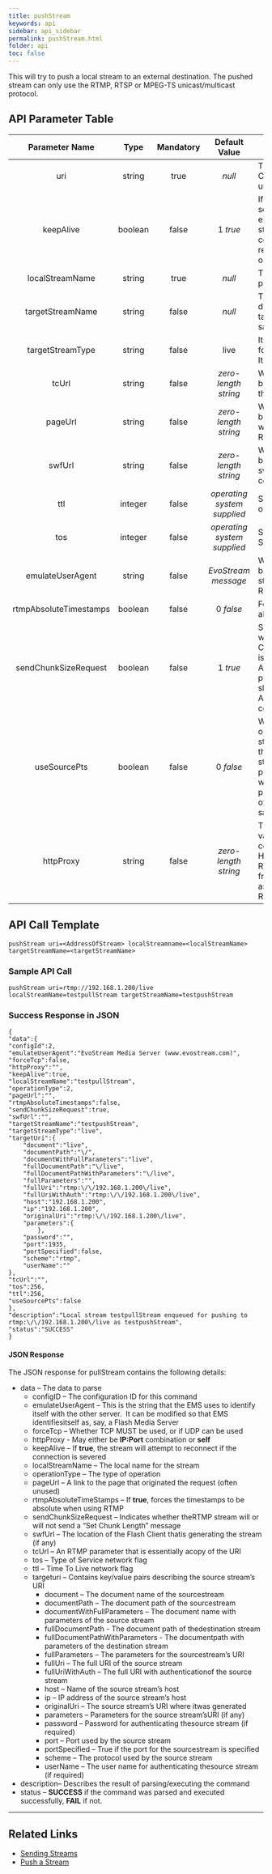 ```yaml
---
title: pushStream
keywords: api
sidebar: api_sidebar
permalink: pushStream.html
folder: api
toc: false
---
```




This will try to push a local stream to an external destination. The pushed stream can only use the RTMP, RTSP or MPEG-TS unicast/multicast protocol. 



## API Parameter Table

|     Parameter Name     |  Type   | Mandatory |        Default Value        | Description                              |
| :--------------------: | :-----: | :-------: | :-------------------------: | ---------------------------------------- |
|          uri           | string  |   true    |           *null*            | The URI of the external stream. Can be RTMP, RTSP or unicast/multicast (d) mpegts |
|       keepAlive        | boolean |   false   |          1 *true*           | If `keepAlive` is set to **true**, the server will attempt to re-establish connection with a stream source after a connection has been lost. The reconnect will be attempted once every second |
|    localStreamName     | string  |   true    |           *null*            | The name of the stream to be pushed      |
|    targetStreamName    | string  |   false   |           *null*            | The name of the stream at destination. If not provided, the target stream name will be the same as the local stream name |
|    targetStreamType    | string  |   false   |            live             | It can be one of following: **live**, **record**, **append**. It is meaningful only for RTMP |
|         tcUrl          | string  |   false   |    *zero-length string*     | When specified, this value will be used to set the TC URL in the initial RTMPconnect invoke |
|        pageUrl         | string  |   false   |    *zero-length string*     | When specified, this value will be used to set the originating web page address inthe initial RTMP connect invoke |
|         swfUrl         | string  |   false   |    *zero-length string*     | When specified, this value will be used to set the originating swf URL in the initial RTMP connect invoke |
|          ttl           | integer |   false   | *operating system supplied* | Sets the IP_TTL (Time to Live) option on the socket |
|          tos           | integer |   false   | *operating system supplied* | Sets the IP_TOS (Type of Service) option on the socket |
|    emulateUserAgent    | string  |   false   |     *EvoStream message*     | When specified, this value will be used as the user agent string. It is meaningful only for RTMP |
| rtmpAbsoluteTimestamps | boolean |   false   |          0 *false*          | Forces the timestamps to be absolute when using RTMP |
|  sendChunkSizeRequest  | boolean |   false   |          1 *true*           | Sets whether the RTMP stream will or will not send a “Set Chunk Length” message.  This is significant when pushing to Akamai’s new RTMP HD ingest point where this parameter should be set to 0 so that Akamai will not drop the connection |
|      useSourcePts      | boolean |   false   |          0 *false*          | When value is true, timestamps on source inbound RTMP stream are passed directly to the outbound (pushed) RTMP streams. This affects only pushed Outbound Net RTMP with net RTMP source.  This parameter overrides the value of the config.lua option of the same name |
|       httpProxy        | string  |   false   |    *zero-length string*     | This parameter has two valid values: **IP:Port** – This value combination specifies an RTSP HTTP Proxy from which the RTSP stream should be pulled from **Self** - Specifying “self” as the value implies pulling RTSP over HTTP |





## API Call Template

``` 
pushStream uri=<AddressOfStream> localStreamname=<localStreamName> targetStreamName=<targetStreamName>
```



### Sample API Call

``` 
pushStream uri=rtmp://192.168.1.200/live localStreamName=testpullStream targetStreamName=testpushStream 
```



### Success Response in JSON

``` 
{
"data":{
"configId":2,
"emulateUserAgent":"EvoStream Media Server (www.evostream.com)",
"forceTcp":false,
"httpProxy":"",
"keepAlive":true,
"localStreamName":"testpullStream",
"operationType":2,
"pageUrl":"",
"rtmpAbsoluteTimestamps":false,
"sendChunkSizeRequest":true,
"swfUrl":"",
"targetStreamName":"testpushStream",
"targetStreamType":"live",
"targetUri":{
	"document":"live",
	"documentPath":"\/",
	"documentWithFullParameters":"live",
	"fullDocumentPath":"\/live",
	"fullDocumentPathWithParameters":"\/live",
	"fullParameters":"",
	"fullUri":"rtmp:\/\/192.168.1.200\/live",
	"fullUriWithAuth":"rtmp:\/\/192.168.1.200\/live",
	"host":"192.168.1.200",
	"ip":"192.168.1.200",
	"originalUri":"rtmp:\/\/192.168.1.200\/live",
	"parameters":{
		},
	"password":"",
	"port":1935,
	"portSpecified":false,
	"scheme":"rtmp",
	"userName":""
},
"tcUrl":"",
"tos":256,
"ttl":256,
"useSourcePts":false
},
"description":"Local stream testpullStream enqueued for pushing to rtmp:\/\/192.168.1.200\/live as testpushStream",
"status":"SUCCESS"
}
```



#### JSON Response

The JSON response for pullStream contains the following details:

- data – The data to parse
  - configID – The configuration ID for this command
  - emulateUserAgent – This is the string that the EMS uses to identify itself with the other server.  It can be modified so that EMS identifiesitself as, say, a Flash Media Server
  - forceTcp – Whether TCP MUST be used, or if UDP can be used
  - httpProxy - May either be **IP:Port** combination or **self**
  - keepAlive – If **true**, the stream will attempt to reconnect if the connection is severed
  - localStreamName – The local name for the stream
  - operationType – The type of operation
  - pageUrl – A link to the page that originated the request (often unused)
  - rtmpAbsoluteTimeStamps – If **true**, forces the timestamps to be absolute when using RTMP
  - sendChunkSizeRequest – Indicates whether theRTMP stream will or will not send a “Set Chunk Length” message
  - swfUrl – The location of the Flash Client thatis generating the stream (if any)
  - tcUrl – An RTMP parameter that is essentially acopy of the URI
  - tos – Type of Service network flag
  - ttl – Time To Live network flag
  - targeturi – Contains key/value pairs describing the source stream’s URI
    - document – The document name of the sourcestream
    - documentPath – The document path of the sourcestream
    - documentWithFullParameters – The document name with parameters of the source stream
    - fullDocumentPath - The document path of thedestination stream
    - fullDocumentPathWithParameters - The documentpath with parameters of the destination stream
    - fullParameters – The parameters for the sourcestream’s URI
    - fullUri – The full URI of the source stream
    - fullUriWithAuth – The full URI with authenticationof the source stream
    - host – Name of the source stream’s host
    - ip – IP address of the source stream’s host
    - originalUri – The source stream’s URI where itwas generated
    - parameters – Parameters for the source stream’sURI (if any)
    - password – Password for authenticating thesource stream (if required)
    - port – Port used by the source stream
    - portSpecified – True if the port for the sourcestream is specified
    - scheme – The protocol used by the source stream
    - userName – The user name for authenticating thesource stream (if required)
- description– Describes the result of parsing/executing the command
- status – **SUCCESS** if the command was parsed and executed successfully, **FAIL** if not.

------

## Related Links

- [Sending Streams](userguide_send.html)
- [Push a Stream](userguide_pushstream.html)